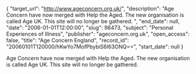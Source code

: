 {
  "target_url": "http://www.ageconcern.org.uk/", 
  "description": "Age Concern have now merged with Help the Aged.  The new organisation is called Age UK.  This site will no longer be gathered. ", 
  "end_date": null, 
  "date": "2006-01-01T12:00:00", 
  "slug": 98473, 
  "subject": "Personal Experiences of Illness", 
  "publisher": "ageconcern.org.uk", 
  "open_access": false, 
  "title": "Age Concern England", 
  "record_id": "20060101T120000/hKwYo7MofPbybiS6I63ONQ==", 
  "start_date": null
}

Age Concern have now merged with Help the Aged.  The new organisation is called Age UK.  This site will no longer be gathered. 